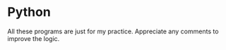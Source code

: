 # Python
All these programs are just for my practice. Appreciate any comments to improve the logic. 
